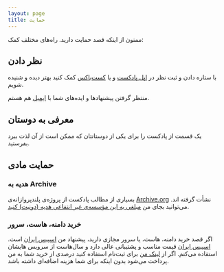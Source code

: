 ```yaml
---
layout: page
title: حمایت
---
```

ممنون از اینکه قصد حمایت دارید. راه‌های مختلف کمک:

## نظر دادن

با ستاره دادن و ثبت نظر در [اپل پادکست](https://itunes.apple.com/us/podcast/%D9%85-%D8%AD%D8%B3%D9%86/id1431035380?mt=2) و یا [کست‌باکس](https://castbox.fm/channel/%D9%85%D9%90%D8%AD%D8%B3%D9%86-id1446853) کمک کنید بهتر دیده و شنیده شویم.

منتظر گرفتن پیشنهادها و ایده‌های شما با [ایمیل](mailto:me@mehsen.com) هم هستم.

## معرفی به دوستان

یک قسمت از پادکست را برای یکی از دوستانتان که ممکن است از آن لذت ببرد بفرستید.

## حمایت مادی

### هدیه به Archive

بسیاری از مطالب پادکست از پروژه‌ی پلندپروازانه‌ی [Archive.org](https://archive.org/) نشأت گرفته اند. می‌توانید بجای من [مبلغی به این مؤسسه‌ی غیر انتفاعی هدیه (دونیت) کنید](https://archive.org/donate/).

### خرید دامنه، هاست، سرور

اگر قصد خرید دامنه، هاست، یا سرور مجازی دارید، پیشنهاد من [اسپیس ایران](ttps://portal.spaceiran.com/aff.php?aff=221) است. [اسپیس ایران](ttps://portal.spaceiran.com/aff.php?aff=221) قیمت مناسب و پشتیبانی عالی دارد و سال‌هاست از سرویس هایشان استفاده می‌کنم. اگر از [لینک من](ttps://portal.spaceiran.com/aff.php?aff=221) برای ثبت‌نام استفاده کنید درصدی از خرید شما به من پرداخت می‌شود بدون اینکه برای شما هزینه اضافه‌ای داشته باشد.

